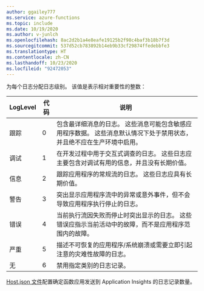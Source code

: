 ```yaml
---
author: ggailey777
ms.service: azure-functions
ms.topic: include
ms.date: 10/19/2020
ms.author: v-junlch
ms.openlocfilehash: 8ac2d2b1a4e8eafe19125b2f98c4baf3b18b7f3d
ms.sourcegitcommit: 537d52cb783892b14eb9b33cf29874ffedebbfe3
ms.translationtype: HT
ms.contentlocale: zh-CN
ms.lasthandoff: 10/23/2020
ms.locfileid: "92472053"
---
```

为每个日志分配日志级别。 该值是表示相对重要性的整数：

|LogLevel    |代码| 说明 |
|------------|---|--------------|
|跟踪       | 0 |包含最详细消息的日志。 这些消息可能包含敏感应用程序数据。 这些消息默认情况下处于禁用状态，并且绝不应在生产环境中启用。|
|调试       | 1 | 在开发过程中用于交互式调查的日志。 这些日志应主要包含对调试有用的信息，并且没有长期价值。 |
|信息 | 2 | 跟踪应用程序的常规流的日志。 这些日志应具有长期价值。 |
|警告     | 3 | 突出显示应用程序流中的异常或意外事件，但不会导致应用程序执行停止的日志。 |
|错误       | 4 | 当前执行流因失败而停止时突出显示的日志。 这些错误应指示当前活动中的故障，而不是应用程序范围内的故障。 |
|严重    | 5 | 描述不可恢复的应用程序/系统崩溃或需要立即引起注意的灾难性故障的日志。 |
|无        | 6 | 禁用指定类别的日志记录。 |

[Host.json 文件](../articles/azure-functions/functions-host-json.md)配置确定函数应用发送到 Application Insights 的日志记录数量。  

